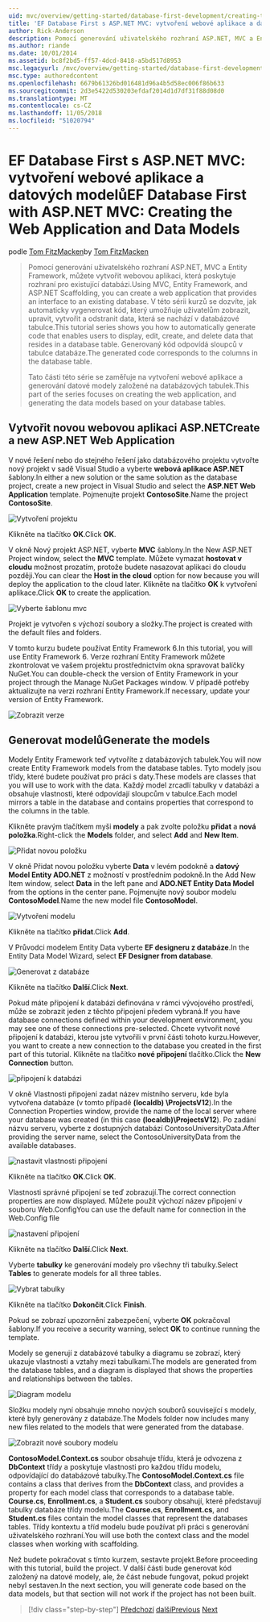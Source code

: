 ```yaml
---
uid: mvc/overview/getting-started/database-first-development/creating-the-web-application
title: 'EF Database First s ASP.NET MVC: vytvoření webové aplikace a datových modelů | Dokumentace Microsoftu'
author: Rick-Anderson
description: Pomocí generování uživatelského rozhraní ASP.NET, MVC a Entity Framework, můžete vytvořit webovou aplikaci, která poskytuje rozhraní pro existující databázi. Tento kurz seri...
ms.author: riande
ms.date: 10/01/2014
ms.assetid: bc8f2bd5-ff57-4dcd-8418-a5bd517d8953
msc.legacyurl: /mvc/overview/getting-started/database-first-development/creating-the-web-application
msc.type: authoredcontent
ms.openlocfilehash: 6679b61326bd016481d96a4b5d58ec006f86b633
ms.sourcegitcommit: 2d3e5422d530203efdaf2014d1d7df31f88d08d0
ms.translationtype: MT
ms.contentlocale: cs-CZ
ms.lasthandoff: 11/05/2018
ms.locfileid: "51020794"
---
```

<a name="ef-database-first-with-aspnet-mvc-creating-the-web-application-and-data-models"></a><span data-ttu-id="3d25d-104">EF Database First s ASP.NET MVC: vytvoření webové aplikace a datových modelů</span><span class="sxs-lookup"><span data-stu-id="3d25d-104">EF Database First with ASP.NET MVC: Creating the Web Application and Data Models</span></span>
====================
<span data-ttu-id="3d25d-105">podle [Tom FitzMacken](https://github.com/tfitzmac)</span><span class="sxs-lookup"><span data-stu-id="3d25d-105">by [Tom FitzMacken](https://github.com/tfitzmac)</span></span>

> <span data-ttu-id="3d25d-106">Pomocí generování uživatelského rozhraní ASP.NET, MVC a Entity Framework, můžete vytvořit webovou aplikaci, která poskytuje rozhraní pro existující databázi.</span><span class="sxs-lookup"><span data-stu-id="3d25d-106">Using MVC, Entity Framework, and ASP.NET Scaffolding, you can create a web application that provides an interface to an existing database.</span></span> <span data-ttu-id="3d25d-107">V této sérii kurzů se dozvíte, jak automaticky vygenerovat kód, který umožňuje uživatelům zobrazit, upravit, vytvořit a odstranit data, která se nachází v databázové tabulce.</span><span class="sxs-lookup"><span data-stu-id="3d25d-107">This tutorial series shows you how to automatically generate code that enables users to display, edit, create, and delete data that resides in a database table.</span></span> <span data-ttu-id="3d25d-108">Generovaný kód odpovídá sloupců v tabulce databáze.</span><span class="sxs-lookup"><span data-stu-id="3d25d-108">The generated code corresponds to the columns in the database table.</span></span>
> 
> <span data-ttu-id="3d25d-109">Tato části této série se zaměřuje na vytvoření webové aplikace a generování datové modely založené na databázových tabulek.</span><span class="sxs-lookup"><span data-stu-id="3d25d-109">This part of the series focuses on creating the web application, and generating the data models based on your database tables.</span></span>


## <a name="create-a-new-aspnet-web-application"></a><span data-ttu-id="3d25d-110">Vytvořit novou webovou aplikaci ASP.NET</span><span class="sxs-lookup"><span data-stu-id="3d25d-110">Create a new ASP.NET Web Application</span></span>

<span data-ttu-id="3d25d-111">V nové řešení nebo do stejného řešení jako databázového projektu vytvořte nový projekt v sadě Visual Studio a vyberte **webová aplikace ASP.NET** šablony.</span><span class="sxs-lookup"><span data-stu-id="3d25d-111">In either a new solution or the same solution as the database project, create a new project in Visual Studio and select the **ASP.NET Web Application** template.</span></span> <span data-ttu-id="3d25d-112">Pojmenujte projekt **ContosoSite**.</span><span class="sxs-lookup"><span data-stu-id="3d25d-112">Name the project **ContosoSite**.</span></span>

![Vytvoření projektu](creating-the-web-application/_static/image1.png)

<span data-ttu-id="3d25d-114">Klikněte na tlačítko **OK**.</span><span class="sxs-lookup"><span data-stu-id="3d25d-114">Click **OK**.</span></span>

<span data-ttu-id="3d25d-115">V okně Nový projekt ASP.NET, vyberte **MVC** šablony.</span><span class="sxs-lookup"><span data-stu-id="3d25d-115">In the New ASP.NET Project window, select the **MVC** template.</span></span> <span data-ttu-id="3d25d-116">Můžete vymazat **hostovat v cloudu** možnost prozatím, protože budete nasazovat aplikaci do cloudu později.</span><span class="sxs-lookup"><span data-stu-id="3d25d-116">You can clear the **Host in the cloud** option for now because you will deploy the application to the cloud later.</span></span> <span data-ttu-id="3d25d-117">Klikněte na tlačítko **OK** k vytvoření aplikace.</span><span class="sxs-lookup"><span data-stu-id="3d25d-117">Click **OK** to create the application.</span></span>

![Vyberte šablonu mvc](creating-the-web-application/_static/image2.png)

<span data-ttu-id="3d25d-119">Projekt je vytvořen s výchozí soubory a složky.</span><span class="sxs-lookup"><span data-stu-id="3d25d-119">The project is created with the default files and folders.</span></span>

<span data-ttu-id="3d25d-120">V tomto kurzu budete používat Entity Framework 6.</span><span class="sxs-lookup"><span data-stu-id="3d25d-120">In this tutorial, you will use Entity Framework 6.</span></span> <span data-ttu-id="3d25d-121">Verze rozhraní Entity Framework můžete zkontrolovat ve vašem projektu prostřednictvím okna spravovat balíčky NuGet.</span><span class="sxs-lookup"><span data-stu-id="3d25d-121">You can double-check the version of Entity Framework in your project through the Manage NuGet Packages window.</span></span> <span data-ttu-id="3d25d-122">V případě potřeby aktualizujte na verzi rozhraní Entity Framework.</span><span class="sxs-lookup"><span data-stu-id="3d25d-122">If necessary, update your version of Entity Framework.</span></span>

![Zobrazit verze](creating-the-web-application/_static/image3.png)

## <a name="generate-the-models"></a><span data-ttu-id="3d25d-124">Generovat modelů</span><span class="sxs-lookup"><span data-stu-id="3d25d-124">Generate the models</span></span>

<span data-ttu-id="3d25d-125">Modely Entity Framework teď vytvoříte z databázových tabulek.</span><span class="sxs-lookup"><span data-stu-id="3d25d-125">You will now create Entity Framework models from the database tables.</span></span> <span data-ttu-id="3d25d-126">Tyto modely jsou třídy, které budete používat pro práci s daty.</span><span class="sxs-lookup"><span data-stu-id="3d25d-126">These models are classes that you will use to work with the data.</span></span> <span data-ttu-id="3d25d-127">Každý model zrcadlí tabulky v databázi a obsahuje vlastnosti, které odpovídají sloupcům v tabulce.</span><span class="sxs-lookup"><span data-stu-id="3d25d-127">Each model mirrors a table in the database and contains properties that correspond to the columns in the table.</span></span>

<span data-ttu-id="3d25d-128">Klikněte pravým tlačítkem myši **modely** a pak zvolte položku **přidat** a **nová položka**.</span><span class="sxs-lookup"><span data-stu-id="3d25d-128">Right-click the **Models** folder, and select **Add** and **New Item**.</span></span>

![Přidat novou položku](creating-the-web-application/_static/image4.png)

<span data-ttu-id="3d25d-130">V okně Přidat novou položku vyberte **Data** v levém podokně a **datový Model Entity ADO.NET** z možností v prostředním podokně.</span><span class="sxs-lookup"><span data-stu-id="3d25d-130">In the Add New Item window, select **Data** in the left pane and **ADO.NET Entity Data Model** from the options in the center pane.</span></span> <span data-ttu-id="3d25d-131">Pojmenujte nový soubor modelu **ContosoModel**.</span><span class="sxs-lookup"><span data-stu-id="3d25d-131">Name the new model file **ContosoModel**.</span></span>

![Vytvoření modelu](creating-the-web-application/_static/image5.png)

<span data-ttu-id="3d25d-133">Klikněte na tlačítko **přidat**.</span><span class="sxs-lookup"><span data-stu-id="3d25d-133">Click **Add**.</span></span>

<span data-ttu-id="3d25d-134">V Průvodci modelem Entity Data vyberte **EF designeru z databáze**.</span><span class="sxs-lookup"><span data-stu-id="3d25d-134">In the Entity Data Model Wizard, select **EF Designer from database**.</span></span>

![Generovat z databáze](creating-the-web-application/_static/image6.png)

<span data-ttu-id="3d25d-136">Klikněte na tlačítko **Další**.</span><span class="sxs-lookup"><span data-stu-id="3d25d-136">Click **Next**.</span></span>

<span data-ttu-id="3d25d-137">Pokud máte připojení k databázi definována v rámci vývojového prostředí, může se zobrazit jeden z těchto připojení předem vybraná.</span><span class="sxs-lookup"><span data-stu-id="3d25d-137">If you have database connections defined within your development environment, you may see one of these connections pre-selected.</span></span> <span data-ttu-id="3d25d-138">Chcete vytvořit nové připojení k databázi, kterou jste vytvořili v první části tohoto kurzu.</span><span class="sxs-lookup"><span data-stu-id="3d25d-138">However, you want to create a new connection to the database you created in the first part of this tutorial.</span></span> <span data-ttu-id="3d25d-139">Klikněte na tlačítko **nové připojení** tlačítko.</span><span class="sxs-lookup"><span data-stu-id="3d25d-139">Click the **New Connection** button.</span></span>

![připojení k databázi](creating-the-web-application/_static/image7.png)

<span data-ttu-id="3d25d-141">V okně Vlastnosti připojení zadat název místního serveru, kde byla vytvořena databáze (v tomto případě **(localdb) \ProjectsV12**).</span><span class="sxs-lookup"><span data-stu-id="3d25d-141">In the Connection Properties window, provide the name of the local server where your database was created (in this case **(localdb)\ProjectsV12**).</span></span> <span data-ttu-id="3d25d-142">Po zadání názvu serveru, vyberte z dostupných databází ContosoUniversityData.</span><span class="sxs-lookup"><span data-stu-id="3d25d-142">After providing the server name, select the ContosoUniversityData from the available databases.</span></span>

![nastavit vlastnosti připojení](creating-the-web-application/_static/image8.png)

<span data-ttu-id="3d25d-144">Klikněte na tlačítko **OK**.</span><span class="sxs-lookup"><span data-stu-id="3d25d-144">Click **OK**.</span></span>

<span data-ttu-id="3d25d-145">Vlastnosti správné připojení se teď zobrazují.</span><span class="sxs-lookup"><span data-stu-id="3d25d-145">The correct connection properties are now displayed.</span></span> <span data-ttu-id="3d25d-146">Můžete použít výchozí název připojení v souboru Web.Config</span><span class="sxs-lookup"><span data-stu-id="3d25d-146">You can use the default name for connection in the Web.Config file</span></span>

![nastavení připojení](creating-the-web-application/_static/image9.png)

<span data-ttu-id="3d25d-148">Klikněte na tlačítko **Další**.</span><span class="sxs-lookup"><span data-stu-id="3d25d-148">Click **Next**.</span></span>

<span data-ttu-id="3d25d-149">Vyberte **tabulky** ke generování modely pro všechny tři tabulky.</span><span class="sxs-lookup"><span data-stu-id="3d25d-149">Select **Tables** to generate models for all three tables.</span></span>

![Vybrat tabulky](creating-the-web-application/_static/image10.png)

<span data-ttu-id="3d25d-151">Klikněte na tlačítko **Dokončit**.</span><span class="sxs-lookup"><span data-stu-id="3d25d-151">Click **Finish**.</span></span>

<span data-ttu-id="3d25d-152">Pokud se zobrazí upozornění zabezpečení, vyberte **OK** pokračoval šablony.</span><span class="sxs-lookup"><span data-stu-id="3d25d-152">If you receive a security warning, select **OK** to continue running the template.</span></span>

<span data-ttu-id="3d25d-153">Modely se generují z databázové tabulky a diagramu se zobrazí, který ukazuje vlastnosti a vztahy mezi tabulkami.</span><span class="sxs-lookup"><span data-stu-id="3d25d-153">The models are generated from the database tables, and a diagram is displayed that shows the properties and relationships between the tables.</span></span>

![Diagram modelu](creating-the-web-application/_static/image11.png)

<span data-ttu-id="3d25d-155">Složku modely nyní obsahuje mnoho nových souborů související s modely, které byly generovány z databáze.</span><span class="sxs-lookup"><span data-stu-id="3d25d-155">The Models folder now includes many new files related to the models that were generated from the database.</span></span>

![Zobrazit nové soubory modelu](creating-the-web-application/_static/image12.png)

<span data-ttu-id="3d25d-157">**ContosoModel.Context.cs** soubor obsahuje třídu, která je odvozena z **DbContext** třídy a poskytuje vlastnosti pro každou třídu modelu, odpovídající do databázové tabulky.</span><span class="sxs-lookup"><span data-stu-id="3d25d-157">The **ContosoModel.Context.cs** file contains a class that derives from the **DbContext** class, and provides a property for each model class that corresponds to a database table.</span></span> <span data-ttu-id="3d25d-158">**Course.cs**, **Enrollment.cs**, a **Student.cs** soubory obsahují, které představují tabulky databáze třídy modelu.</span><span class="sxs-lookup"><span data-stu-id="3d25d-158">The **Course.cs**, **Enrollment.cs**, and **Student.cs** files contain the model classes that represent the databases tables.</span></span> <span data-ttu-id="3d25d-159">Třídy kontextu a tříd modelu bude používat při práci s generování uživatelského rozhraní.</span><span class="sxs-lookup"><span data-stu-id="3d25d-159">You will use both the context class and the model classes when working with scaffolding.</span></span>

<span data-ttu-id="3d25d-160">Než budete pokračovat s tímto kurzem, sestavte projekt.</span><span class="sxs-lookup"><span data-stu-id="3d25d-160">Before proceeding with this tutorial, build the project.</span></span> <span data-ttu-id="3d25d-161">V další části bude generovat kód založený na datové modely, ale, že část nebude fungovat, pokud projekt nebyl sestaven.</span><span class="sxs-lookup"><span data-stu-id="3d25d-161">In the next section, you will generate code based on the data models, but that section will not work if the project has not been built.</span></span>

> [!div class="step-by-step"]
> <span data-ttu-id="3d25d-162">[Předchozí](setting-up-database.md)
> [další](generating-views.md)</span><span class="sxs-lookup"><span data-stu-id="3d25d-162">[Previous](setting-up-database.md)
[Next](generating-views.md)</span></span>
